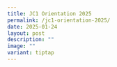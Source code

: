 ```yaml
---
title: JC1 Orientation 2025
permalink: /jc1-orientation-2025/
date: 2025-01-24
layout: post
description: ""
image: ""
variant: tiptap
---
```

